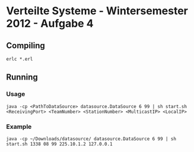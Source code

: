 # Verteilte Systeme - Wintersemester 2012 - Aufgabe 4

## Compiling
    erlc *.erl

## Running

### Usage
    java -cp <PathToDataSource> datasource.DataSource 6 99 | sh start.sh <ReceivingPort> <TeamNumber> <StationNumber> <MulticastIP> <LocalIP>

### Example
    java -cp ~/Downloads/datasource/ datasource.DataSource 6 99 | sh start.sh 1338 08 99 225.10.1.2 127.0.0.1


